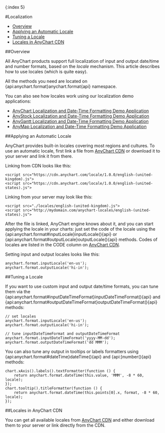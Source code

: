 {:index 5}

#Localization

* [Overview](#overview)
* [Applying an Automatic Locale](#applying_an_automatic_locale)
* [Tuning a Locale](#tuning_a_locale)
* [Locales in AnyChart CDN](#locales_in_anychart_cdn)

##Overview

All AnyChart products support full localization of input and output date/time and number formats, based on the *locale* mechanism. This article describes how to use locales (which is quite easy).

All the methods you need are located on {api:anychart.format}anychart.format{api} namespace.

You can also see how locales work using our localization demo applications:

- [AnyChart Localization and Date-Time Formatting Demo Application](http://anychart.com/products/anychart/demos/localization/)
- [AnyStock Localization and Date-Time Formatting Demo Application](http://anychart.com/products/anystock/demos/localization/)
- [AnyGantt Localization and Date-Time Formatting Demo Application](http://anychart.com/products/anygantt/demos/localization/)
- [AnyMap Localization and Date-Time Formatting Demo Application](http://anychart.com/products/anymap/demos/localization/)

##Applying an Automatic Locale

AnyChart provides built-in locales covering most regions and cultures. To use an automatic locale, first link a file from [AnyChart CDN](https://cdn.anychart.com/#locales) or download it to your server and link it from there.

Linking from CDN looks like this:

```
<script src="https://cdn.anychart.com/locale/1.0.0/english-(united-kingdom).js">
<script src="https://cdn.anychart.com/locale/1.0.0/english-(united-states).js">
```

Linking from your server may look like this:

```
<script src="./locales/english-(united-kingdom).js">
<script src="http://mydomain.com/anychart-locales/english-(united-states).js">
```

After the file is linked, AnyChart engine knows about it, and you can start applying the locale in your charts: just set the code of the locale using the {api:anychart.format#inputLocale}inputLocale(){api} or {api:anychart.format#outputLocale}outputLocale(){api} methods. Codes of locales are listed in the CODE column on [AnyChart CDN](https://cdn.anychart.com/#locales).

Setting input and output locales looks like this:

```
anychart.format.inputLocale('en-us');
anychart.format.outputLocale('hi-in');
```

##Tuning a Locale

If you want to use custom input and output date/time formats, you can tune them via the {api:anychart.format#inputDateTimeFormat}inputDateTimeFormat(){api} and {api:anychart.format#outputDateTimeFormat}outputDateTimeFormat(){api} methods:

```
// set locales
anychart.format.inputLocale('en-us');
anychart.format.outputLocale('hi-in');

// tune inputDateTimeFormat and outputDateTimeFormat
anychart.format.inputDateTimeFormat('yyyy-MM-dd'); 
anychart.format.outputDateTimeFormat('dd MMM');
```

You can also tune any output in tooltips or labels formatters using {api:anychart.format#dateTime}dateTime(){api} and {api:}number(){api} methods:

```
chart.xAxis().labels().textFormatter(function () {
    return anychart.format.dateTime(this.value, 'MMM', -8 * 60, locale);
});
chart.tooltip().titleFormatter(function () {
    return anychart.format.dateTime(this.points[0].x, format, -8 * 60, locale);
});
```

##Locales in AnyChart CDN

You can get all available locales from [AnyChart CDN](https://cdn.anychart.com/#locales) and either download them to your server or link directly from the CDN.
